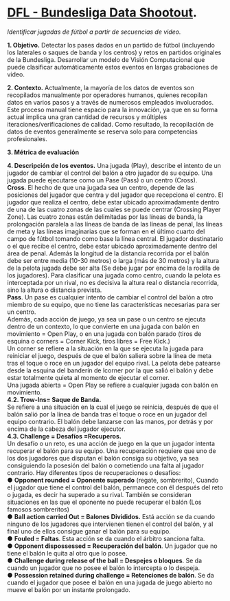 

# **[DFL - Bundesliga Data Shootout](https://www.kaggle.com/competitions/dfl-bundesliga-data-shootout).**
*Identificar jugadas de fútbol a partir de secuencias de video.*

**1.	Objetivo.**
	Detectar los pases dados en un partido de fútbol (incluyendo los laterales o saques de banda y los centros) y retos en partidos originales de la Bundesliga.
	Desarrollar un modelo de Visión Computacional que puede clasificar automáticamente estos eventos en largas grabaciones de video.

**2.	Contexto.**
	Actualmente, la mayoría de los datos de eventos son recopilados manualmente por operadores humanos, quienes recopilan datos en varios pasos y a través de numerosos empleados involucrados. Este proceso manual tiene espacio para la innovación, ya que en su forma actual implica una gran cantidad de recursos y múltiples iteraciones/verificaciones de calidad. Como resultado, la recopilación de datos de eventos generalmente se reserva solo para competencias profesionales.

**3. Métrica de evaluación**

**4. Descripción de los eventos.**
	Una jugada (Play), describe el intento de un jugador de cambiar el control del balón a otro jugador de su equipo. Una jugada puede ejecutarse como un Pase (Pass) o un centro (Cross).  
	**Cross**. El hecho de que una jugada sea un centro, depende de las posiciones del jugador que centra y del jugador que recepciona el centro. El jugador que realiza el centro, debe estar ubicado aproximadamente dentro de una de las cuatro zonas de las cuales se puede centrar (Crossing Player Zone). Las cuatro zonas están delimitadas por las líneas de banda, la prolongación paralela a las líneas de banda de las líneas de penal, las líneas de meta y  las líneas imaginarias que se forman en el último cuarto del campo de fútbol tomando como base la línea central. El jugador destinatario o el que recibe el centro, debe estar ubicado aproximadamente dentro del área de penal. Además la longitud de la distancia recorrida por el balón debe ser entre media (10-30 metros)  o larga (más de 30 metros) y la altura de la pelota jugada debe ser alta (Se debe jugar por encima de la rodilla de los jugadores). Para clasificar una jugada como centro, cuando la pelota es interceptada por un rival, no es decisiva la altura real o distancia recorrida, sino la altura o distancia prevista.  
	**Pass**. Un pase es cualquier intento de cambiar el control del balón a otro miembro de su equipo, que no tiene las características necesarias para ser un centro.  
	Además, cada acción de juego, ya sea un pase o un centro se ejecuta dentro de un contexto, lo que convierte en una jugada  con balón en movimiento = Open Play, o en una jugada con balón parado (tiros de esquina o corners = Corner Kick, tiros libres = Free Kick.)    
	Un corner se refiere a la situación en la que se ejecuta la jugada para reiniciar el juego, después de que el balón saliera sobre la línea de meta tras el toque o roce en un jugador del equipo rival. La pelota debe patearse desde la esquina del banderín de lcorner por la que salió el balón y debe estar totalmente quieta al momento de ejecutar el corner.    
	Una jugada abierta = Open Play se refiere a cualquier jugada con balón en movimiento.  
	**4.2. Trow-Ins= Saque de Banda.**  
	Se refiere a una situación en la cual el juego se reinicia, después de que el balón salió por la línea de banda tras el toque o roce en un jugador del equipo contrario. El balón debe lanzarse con las manos, por detrás y por encima de la cabeza del jugador ejecutor.  
	**4.3. Challenge = Desafíos =Recuperos.**  
	Un desafío o un reto, es una acción de juego en la que un jugador intenta recuperar el balón para su equipo. Una recuperación requiere que uno de los dos jugadores que disputan el balón consiga su objetivo, ya sea consiguiendo la posesión del balón o cometiendo una falta al jugador contrario.
	Hay diferentes tipos de recuperaciones o desafíos:  
	●	**Opponent rounded = Oponente superado** (regate, sombrerito), Cuando el jugador que tiene el control del balón, permanece con él después del reto o jugada, es decir ha superado a su rival. También se consideran situaciones en las que el oponente no puede recuperar el balón (Los famosos sombreritos)   
	●	**Ball action carried Out = Balones Divididos.** Está acción se da cuando ninguno de los jugadores que intervienen tienen el control del balón, y al final uno de ellos consigue ganar el balón para su equipo.   
	●	**Fouled = Faltas**. Esta acción se da cuando el árbitro sanciona falta.   
	●	**Opponent dispossessed =  Recuperación del balón**. Un jugador que no tiene el balón le quita al otro que lo posee.   
	●	**Challenge during release of the ball = Despejes o bloques**. Se da cuando un jugador que no posee el balón lo intercepta o lo despeja.    
	●	**Possession retained during challenge = Retenciones de balón**. Se da cuando el jugador que posee el balón en una jugada de juego abierto no mueve el balón por un instante prolongado.
